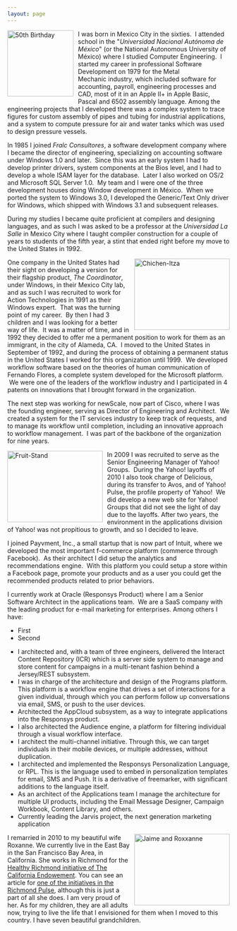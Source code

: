 ```yaml
---
layout: page
---
```


<img style="float: left; padding: 0 10px 8px 0;" src="{{ site.baseurl }}/images/Jaime-Official-246x300.jpg" alt="50th Birthday" width="150" />I was born in Mexico City in the sixties.  I attended school in the "<i>Universidad Nacional Autónoma de México</i>" (or the National Autonomous University of México) where I studied Computer Engineering.  I started my career in professional Software Development on 1979 for the Metal Mechanic industry, which included software for accounting, payroll, engineering processes and CAD, most of it in an Apple II+ in Apple Basic, Pascal and 6502 assembly language. Among the engineering projects that I developed there was a complex system to trace figures for custom assembly of pipes and tubing for industrial applications, and a system to compute pressure for air and water tanks which was used to design pressure vessels.

In 1985 I joined <em>Fralc Consultores</em>, a software development company where I became the director of engineering, specializing on accounting software under Windows 1.0 and later.  Since this was an early system I had to develop printer drivers, system components at the Bios level, and I had to develop a whole ISAM layer for the database.  Later I also worked on OS/2 and Microsoft SQL Server 1.0.  My team and I were one of the three development houses doing Window development in México.  When we ported the system to Windows 3.0, I developed the Generic/Text Only driver for Windows, which shipped with Windows 3.1 and subsequent releases.

During my studies I became quite proficient at compilers and designing languages, and as such I was asked to be a professor at the <i>Universidad La Salle</i> in Mexico City where I taught compiler construction for a couple of years to students of the fifth year, a stint that ended right before my move to the United States in 1992.

<img style="float: right; padding: 0px 0 0 10px;" src="{{ site.baseurl }}/about/Chichen-Itza.png" alt="Chichen-Itza" width="216" height="162" />One company in the United States had their sight on developing a version for their flagship product, <em>The Coordinator</em>, under Windows, in their Mexico City lab, and as such I was recruited to work for Action Technologies in 1991 as their Windows expert.  That was the turning point of my career.  By then I had 3 children and I was looking for a better way of life.  It was a matter of time, and in 1992 they decided to offer me a permanent position to work for them as an immigrant, in the city of Alameda, CA.  I moved to the United States in September of 1992, and during the process of obtaining a permanent status in the United States I worked for this organization until 1999.  We developed workflow software based on the theories of human communication of Fernando Flores, a complete system developed for the Microsoft platform.  We were one of the leaders of the workflow industry and I participated in 4 patents on innovations that I brought forward in the organization.

The next step was working for newScale, now part of Cisco, where I was the founding engineer, serving as Director of Engineering and Architect.  We created a system for the IT services industry to keep track of requests, and to manage its workflow until completion, including an innovative approach to workflow management.  I was part of the backbone of the organization for nine years.

<img style="float: left; padding: 0 10px 8px 0;" src="{{ site.baseurl }}/about/Fruit-Stand.gif" alt="Fruit-Stand" width="216" height="162" />In 2009 I was recruited to serve as the Senior Engineering Manager of Yahoo! Groups.  During the Yahoo! layoffs of 2010 I also took charge of Delicious, during its transfer to Avos, and of Yahoo! Pulse, the profile property of Yahoo!  We did develop a new web site for Yahoo! Groups that did not see the light of day due to the layoffs. After two years, the environment in the applications division of Yahoo! was not propitious to growth, and so I decided to leave.

I joined Payvment, Inc., a small startup that is now part of Intuit, where we developed the most important f-commerce platform (commerce through Facebook).  As their architect I did setup the analytics and recommendations engine.  With this platform you could setup a store within a Facebook page, promote your products and as a user you could get the recommended products related to prior behaviors.

I currently work at Oracle (Responsys Product) where I am a Senior Software Architect in the applications team.  We are a SaaS company with the leading product for e-mail marketing for enterprises. Among others I have:

- First
- Second

<ul>
  <li>I architected and, with a team of three engineers, delivered the Interact Content Repository (ICR) which is a server side system to manage and store content for campaigns in a multi-tenant fashion behind a Jersey/REST subsystem.</li>
  <li>I was in charge of the architecture and design of the Programs platform. This platform is a workflow engine that drives a set of interactions for a given individual, through which you can perform follow up conversations via email, SMS, or push to the user devices.</li>
  <li>Architected the AppCloud subsystem, as a way to integrate applications into the Responsys product.</li>
  <li>I also architected the Audience engine, a platform for filtering individual through a visual workflow interface.</li>
  <li>I architect the multi-channel initiative. Through this, we can target individuals in their mobile devices, or multiple addresses, without duplication.</li>
  <li>I architected and implemented the Responsys Personalization Language, or RPL. This is the language used to embed in personalization templates for email, SMS and Push. It is a derivative of freemarker, with significant additions to the language itself.</li>
  <li>As an architect of the Applications team I manage the architecture for multiple UI products, including the Email Message Designer, Campaign Workbook, Content Library, and others.</li>
  <li>Currently leading the Jarvis project, the next generation marketing application</li>
</ul>


<img style="float: right; padding: 0px 0 0 10px;" src="{{ site.baseurl }}/about/IMG_0023-Version-2-300x225.jpg" alt="Jaime and Roxxanne" width="216" height="162" />I remarried in 2010 to my beautiful wife Roxanne. We currently live in the East Bay in the San Francisco Bay Area, in California. She works in Richmond for the <a href="http://healthyrichmond.net/">Healthy Richmond initiative of The California Endowement</a>. You can see an article for <a href="http://richmondpulse.org/qa-the-campaign-to-get-richmond-covered/">one of the initiatives in the Richmond Pulse</a>, although this is just a part of all she does. I am very proud of her. As for my children, they are all adults now, trying to live the life that I envisioned for them when I moved to this country. I have seven beautiful grandchildren.